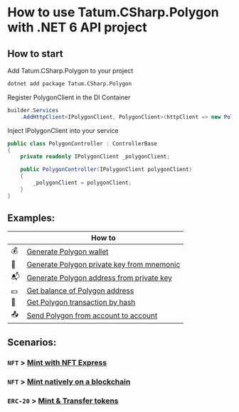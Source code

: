 # How to use Tatum.CSharp.Polygon with .NET 6 API project

## How to start

Add Tatum.CSharp.Polygon to your project

```bash
dotnet add package Tatum.CSharp.Polygon
```

Register PolygonClient in the DI Container

```csharp
builder.Services
    .AddHttpClient<IPolygonClient, PolygonClient>(httpClient => new PolygonClient(httpClient, apiKey));
```

Inject IPolygonClient into your service

```csharp
public class PolygonController : ControllerBase
{
    private readonly IPolygonClient _polygonClient;

    public PolygonController(IPolygonClient polygonClient)
    {
        _polygonClient = polygonClient;
    }
}
```
## Examples:

|    | How to                                                                                                                                                                            |
|---|-----------------------------------------------------------------------------------------------------------------------------------------------------------------------------------|
|:moneybag:| [Generate Polygon wallet](https://github.com/tatumio/tatum-csharp/blob/master/Tatum.CSharp.Demo/ExampleServices/Polygon/GenerateWalletExampleService.cs)                        |
|:key:| [Generate Polygon private key from mnemonic](https://github.com/tatumio/tatum-csharp/blob/master/Tatum.CSharp.Demo/ExampleServices/Polygon/GeneratePrivateKeyExampleService.cs) |
|:mailbox_with_mail:| [Generate Polygon address from private key](https://github.com/tatumio/tatum-csharp/blob/master/Tatum.CSharp.Demo/ExampleServices/Polygon/GenerateAddressExampleService.cs) |
|:dollar:| [Get balance of Polygon address](https://github.com/tatumio/tatum-csharp/blob/master/Tatum.CSharp.Demo/ExampleServices/Polygon/GetBalanceExampleService.cs)                |
|:scroll:| [Get Polygon transaction by hash](https://github.com/tatumio/tatum-csharp/blob/master/Tatum.CSharp.Demo/ExampleServices/Polygon/GetTransactionExampleService.cs)           |
|:outbox_tray:| [Send Polygon from account to account](https://github.com/tatumio/tatum-csharp/blob/master/Tatum.CSharp.Demo/ExampleServices/Polygon/BlockchainTransferExampleService.cs)  |


## Scenarios:

### `NFT` > [**Mint** with NFT Express](https://github.com/tatumio/tatum-csharp/blob/master/Polygon/Tatum.CSharp.Polygon.Tests.Integration/Scenarios/MintNftBasic.cs)

### `NFT` > [**Mint** natively on a blockchain](https://github.com/tatumio/tatum-csharp/blob/master/Polygon/Tatum.CSharp.Polygon.Tests.Integration/Scenarios/MintNftNative.cs)

### `ERC-20` > [**Mint & Transfer** tokens](https://github.com/tatumio/tatum-csharp/blob/master/Polygon/Tatum.CSharp.Polygon.Tests.Integration/Scenarios/MintErc20AndTransfer.cs)